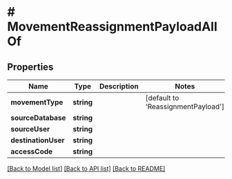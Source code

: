 # # MovementReassignmentPayloadAllOf

## Properties

Name | Type | Description | Notes
------------ | ------------- | ------------- | -------------
**movementType** | **string** |  | [default to 'ReassignmentPayload']
**sourceDatabase** | **string** |  | 
**sourceUser** | **string** |  | 
**destinationUser** | **string** |  | 
**accessCode** | **string** |  | 

[[Back to Model list]](../../README.md#documentation-for-models) [[Back to API list]](../../README.md#documentation-for-api-endpoints) [[Back to README]](../../README.md)


